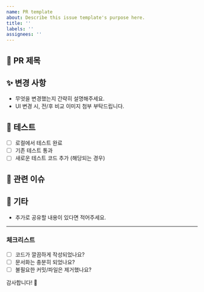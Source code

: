 ```yaml
---
name: PR template
about: Describe this issue template's purpose here.
title: ''
labels: ''
assignees: ''
---
```


## 📌 PR 제목
<!-- ex: [FIX] 로그인 오류 수정 -->

## ✨ 변경 사항
- 무엇을 변경했는지 간략히 설명해주세요.
- UI 변경 시, 전/후 비교 이미지 첨부 부탁드립니다.

## 🧪 테스트
- [ ] 로컬에서 테스트 완료
- [ ] 기존 테스트 통과
- [ ] 새로운 테스트 코드 추가 (해당되는 경우)

## 📎 관련 이슈
<!-- ex: Closes #23 -->

## 🙋 기타
- 추가로 공유할 내용이 있다면 적어주세요.

---

### 체크리스트
- [ ] 코드가 깔끔하게 작성되었나요?
- [ ] 문서화는 충분히 되었나요?
- [ ] 불필요한 커밋/파일은 제거했나요?

감사합니다! 🎉
